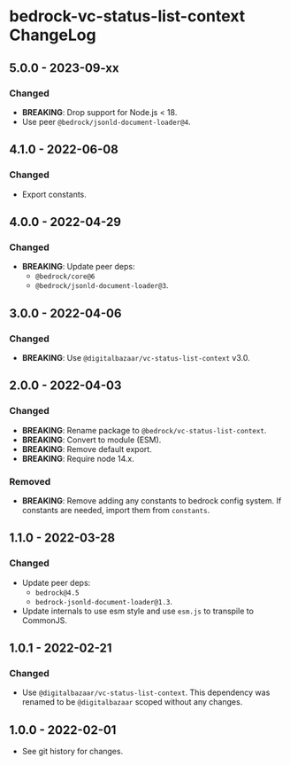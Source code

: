 # bedrock-vc-status-list-context ChangeLog

## 5.0.0 - 2023-09-xx

### Changed
- **BREAKING**: Drop support for Node.js < 18.
- Use peer `@bedrock/jsonld-document-loader@4`.

## 4.1.0 - 2022-06-08

### Changed
- Export constants.

## 4.0.0 - 2022-04-29

### Changed
- **BREAKING**: Update peer deps:
  - `@bedrock/core@6`
  - `@bedrock/jsonld-document-loader@3`.

## 3.0.0 - 2022-04-06

### Changed
- **BREAKING**: Use `@digitalbazaar/vc-status-list-context` v3.0.

## 2.0.0 - 2022-04-03

### Changed
- **BREAKING**: Rename package to `@bedrock/vc-status-list-context`.
- **BREAKING**: Convert to module (ESM).
- **BREAKING**: Remove default export.
- **BREAKING**: Require node 14.x.

### Removed
- **BREAKING**: Remove adding any constants to bedrock config system. If
  constants are needed, import them from `constants`.

## 1.1.0 - 2022-03-28

### Changed
- Update peer deps:
  - `bedrock@4.5`
  - `bedrock-jsonld-document-loader@1.3`.
- Update internals to use esm style and use `esm.js` to
  transpile to CommonJS.

## 1.0.1 - 2022-02-21

### Changed
- Use `@digitalbazaar/vc-status-list-context`. This dependency was
  renamed to be `@digitalbazaar` scoped without any changes.

## 1.0.0 - 2022-02-01

- See git history for changes.
